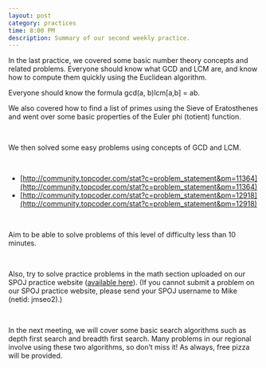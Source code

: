 ```yaml
---
layout: post
category: practices
time: 8:00 PM
description: Summary of our second weekly practice.
---
```


In the last practice, we covered some basic number theory concepts and related 
problems. Everyone should know what GCD and LCM are, and know how to compute 
them quickly using the Euclidean algorithm. 

Everyone should know the formula gcd(a, b)lcm[a,b] = ab. 

We also covered how to find a list of primes using the Sieve of Eratosthenes 
and went over some basic properties of the Euler phi (totient) function. 

<br>

We then solved some easy problems using concepts of GCD and LCM.

<br>

 * [http://community.topcoder.com/stat?c=problem_statement&pm=11364](http://community.topcoder.com/stat?c=problem_statement&pm=11364)
 * [http://community.topcoder.com/stat?c=problem_statement&pm=12918](http://community.topcoder.com/stat?c=problem_statement&pm=12918)

<br>

Aim to be able to solve problems of this level of difficulty less than 10 
minutes.

<br>

Also, try to solve practice problems in the math section uploaded on our SPOJ 
practice website ([available here](http://www.spoj.com/UIUC/problems/math)).
(If you cannot submit a problem on our SPOJ practice website, please send your
SPOJ username to Mike (netid: jmseo2).)

<br>

In the next meeting, we will cover some basic search algorithms such as depth 
first search and breadth first search. Many problems in our regional involve 
using these two algorithms, so don’t miss it! As always, free pizza will be 
provided.

